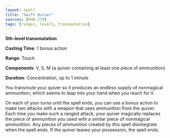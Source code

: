 ```yaml
---
layout: spell
title: "Swift Quiver"
sources: [PHB.279]
tags: [ranger, level5, transmutation]
---
```


**5th-level transmutation**

**Casting Time**: 1 bonus action

**Range**: Touch

**Components**: V, S, M (a quiver containing at least one piece of ammunition)

**Duration**: Concentration, up to 1 minute

You transmute your quiver so it produces an endless supply of nonmagical ammunition, which seems to leap into your hand when you reach for it.

On each of your turns until the spell ends, you can use a bonus action to make two attacks with a weapon that uses ammunition from the quiver. Each time you make such a ranged attack, your quiver magically replaces the piece of ammunition you used with a similar piece of nonmagical ammunition. Any pieces of ammunition created by this spell disintegrate when the spell ends. If the quiver leaves your possession, the spell ends.
